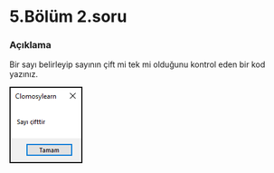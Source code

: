 # 5.Bölüm 2.soru

### Açıklama

Bir sayı belirleyip sayının çift mi tek mi olduğunu kontrol eden bir kod yazınız.

![Bolum 5-Soru 2](Bolum5_2.png)